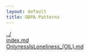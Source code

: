 ```yaml
---
layout: default
title: ODPA Patterns
---
```

  
[../](../)  
[index.md](./index.md)  
[OnlynessIsLoneliness_(OIL).md](./OnlynessIsLoneliness_(OIL).md)  
